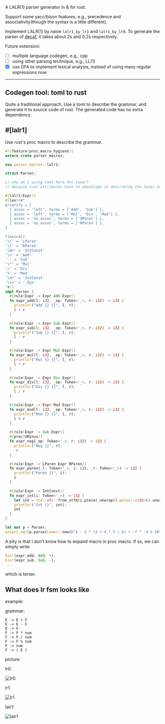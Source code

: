 A LALR(1) parser generator in & for rust.

Support some yacc/bison features, e.g., precedence and associativity(though the syntax is a little different).

Implement LALR(1) by naive `lalr1_by_lr1` and `lalr1_by_lr0`. To generate the parser of [decaf](https://github.com/MashPlant/decaf), it takes about 2s and 0.2s respectively.

Future extension: 

- [ ] multiple language codegen, e.g., cpp
- [ ] using other parsing technique, e.g., LL(1)
- [x] use DFA to implement lexical analysis, instead of using many regular expressions now

---

## Codegen tool: toml to rust

Quite a traditional approach. Use a toml to describe the grammar, and generate it to source code of rust. The generated code has no extra dependency.

## #[lalr1]

Use rust's proc macro to describe the grammar.

```rust
#![feature(proc_macro_hygiene)]
extern crate parser_macros;

use parser_macros::lalr1;

struct Parser;

// why am I using toml here for lexer?
// because rust attributes have no advantage in describing the lexer over toml

#[lalr1(Expr)]
#[lex(r#"
priority = [
  { assoc = 'left', terms = ['Add', 'Sub'] },
  { assoc = 'left', terms = ['Mul', 'Div', 'Mod'] },
  { assoc = 'no_assoc', terms = ['UMinus'] },
  { assoc = 'no_assoc', terms = ['RParen'] },
]

[lexical]
'\(' = 'LParen'
'\)' = 'RParen'
'\d+' = 'IntConst'
'\+' = 'Add'
'-' = 'Sub'
'\*' = 'Mul'
'/' = 'Div'
'%' = 'Mod'
'\d+' = 'IntConst'
'\s+' = '_Eps'
"#)]
impl Parser {
  #[rule(Expr -> Expr Add Expr)]
  fn expr_add(l: i32, _op: Token<'_>, r: i32) -> i32 {
    println!("Add {} {}", l, r);
    l + r
  }

  #[rule(Expr -> Expr Sub Expr)]
  fn expr_sub(l: i32, _op: Token<'_>, r: i32) -> i32 {
    println!("Sub {} {}", l, r);
    l - r
  }

  #[rule(Expr -> Expr Mul Expr)]
  fn expr_mul(l: i32, _op: Token<'_>, r: i32) -> i32 {
    println!("Mul {} {}", l, r);
    l * r
  }

  #[rule(Expr -> Expr Div Expr)]
  fn expr_div(l: i32, _op: Token<'_>, r: i32) -> i32 {
    println!("Div {} {}", l, r);
    l / r
  }

  #[rule(Expr -> Expr Mod Expr)]
  fn expr_mod(l: i32, _op: Token<'_>, r: i32) -> i32 {
    println!("Mod {} {}", l, r);
    l % r
  }

  #[rule(Expr -> Sub Expr)]
  #[prec(UMinus)]
  fn expr_neg(_op: Token<'_>, r: i32) -> i32 {
    println!("Neg {}", r);
    -r
  }

  #[rule(Expr -> LParen Expr RParen)]
  fn expr_paren(_l: Token<'_>, i: i32, _r: Token<'_>) -> i32 {
    println!("Paren {}", i);
    i
  }

  #[rule(Expr -> IntConst)]
  fn expr_int(i: Token<'_>) -> i32 {
    let int = std::str::from_utf8(i.piece).unwrap().parse::<i32>().unwrap();
    println!("Int {}", int);
    int
  }
}

let mut p = Parser;
assert_eq!(p.parse(Lexer::new(b"1 - 2 * (3 + 4 * 5 / 6) + -7 * -9 % 10")), Ok(-8));
```

A pity is that I don't know how to expand macro in proc macro. If so, we can simply write

```rust
bin!(expr_add, Add, +);
bin!(expr_sub, Sub, -);
...
```

which is terser.

## What does lr fsm looks like

example:

grammar:

```
E -> E + F
E -> E - F
E -> F
F -> F * num
F -> F / num
F -> F % num
F -> num
F -> ( E )
```

picture:

lr0:

![lr0](./pic/lr0.png)

lr1:

![lr1](./pic/lr1.png)

lalr1:

![lalr1](./pic/lalr1.png)
